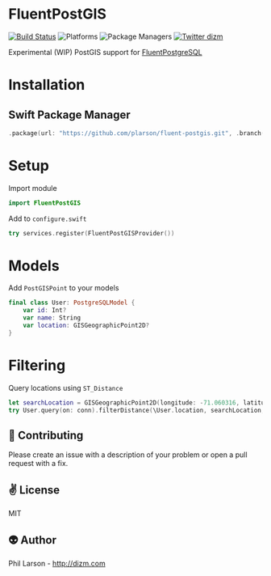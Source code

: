 # FluentPostGIS

[![Build Status](https://travis-ci.org/plarson/fluent-postgis.svg?branch=master)](https://travis-ci.org/plarson/fluent-postgis)
![Platforms](https://img.shields.io/badge/platforms-Linux%20%7C%20OS%20X-blue.svg)
![Package Managers](https://img.shields.io/badge/package%20managers-SwiftPM-yellow.svg)
[![Twitter dizm](https://img.shields.io/badge/twitter-dizm-green.svg)](http://twitter.com/dizm)

Experimental (WIP) PostGIS support for [FluentPostgreSQL](https://github.com/vapor/fluent-postgresql)

# Installation

## Swift Package Manager

```swift
.package(url: "https://github.com/plarson/fluent-postgis.git", .branch("master"))
```
# Setup
Import module
```swift
import FluentPostGIS
```

Add to ```configure.swift```
```swift
try services.register(FluentPostGISProvider())
```
# Models
Add ```PostGISPoint``` to your models
```swift
final class User: PostgreSQLModel {
    var id: Int?
    var name: String
    var location: GISGeographicPoint2D?
}
```
# Filtering
Query locations using ```ST_Distance```
```swift        
let searchLocation = GISGeographicPoint2D(longitude: -71.060316, latitude: 48.432044)
try User.query(on: conn).filterDistance(\User.location, searchLocation, .lessThanOrEqual, 1000).all().wait()
```
:gift_heart: Contributing
------------
Please create an issue with a description of your problem or open a pull request with a fix.

:v: License
-------
MIT

:alien: Author
------
Phil Larson - http://dizm.com
